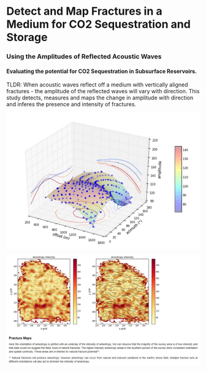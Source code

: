 
# Detect and Map Fractures in a Medium for CO2 Sequestration and Storage
### Using the Amplitudes of Reflected Acoustic Waves

#### Evaluating the potential for CO2 Sequestration in Subsurface Reservoirs.

TLDR: When acoustic waves reflect off a medium with vertically aligned fractures - the amplitude of the reflected waves will vary with direction.  This study detects, measures and maps the change in amplitude with direction and inferes the presence and intensity of fractures.

![Screenshot](Amplitude_direction.jpg)

![Screenshot](fracture_maps.jpg)
